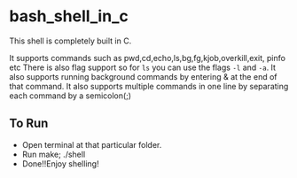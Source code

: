 # bash_shell_in_c
This shell is completely built in C.

It supports commands such as pwd,cd,echo,ls,bg,fg,kjob,overkill,exit, pinfo etc
There is also flag support so for `ls` you can use the flags `-l` and `-a`.
It also supports running background commands by entering & at the end of that command.
It also supports multiple commands in one line by separating each command by a semicolon(;)


## To Run
- Open terminal at that particular folder.
- Run make; ./shell
- Done!!Enjoy shelling!
